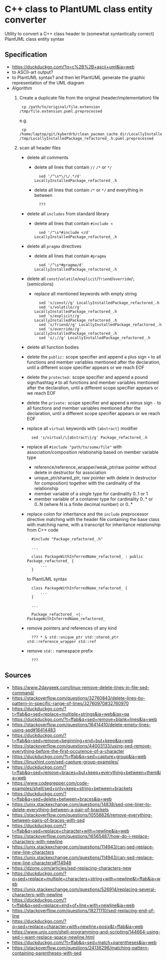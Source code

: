 # C++ class to PlantUML class entity converter

Utility to convert a C++ class header to (somewhat syntantically correct) PlantUML class entity syntax

## Specification

- https://duckduckgo.com/?q=c%2B%2B+ascii+uml&ia=web
- to ASCII-art output?
- to PlantUML syntax? and then let PlantUML generate the graphic representation of the UML diagram
- Algorithm
    1. Create a duplicate file from the original (header/implementation) file

            cp /path/to/original/file.extension /tmp/file.extension.puml.preprocessed

        e.g.

            cp /home/laptop/git/kyberdrb/clean_pacman_cache_dir/LocallyInstalledPackage_refactored_.h /tmp/LocallyInstalledPackage_refactored_.h.puml.preprocessed

    1. scan all header files
        - delete all comments
            - delete all lines that contain `//` `/*` or `*/`

                    sed '/^\s*\/\/.*/d' LocallyInstalledPackage_refactored_.h

            - delete all lines that contain `/*` or `*/` and everything in between

                    ???

        - delete all `includes` from standard library
            - delete all lines that contain `#include <`

                    sed '/^\s*#include </d' LocallyInstalledPackage_refactored_.h

        - delete all `pragma` directives
            - delete all lines that contain `#pragma`

                    sed '/^\s*#pragma/d' LocallyInstalledPackage_refactored_.h

        - delete all `const`/`volatile`/`explicit`/`friend`/`override`/`;` (semicolons)
            - replace all mentioned keywords with empty string

                    sed 's/const//g' LocallyInstalledPackage_refactored_.h
                    sed 's/volatile//g' LocallyInstalledPackage_refactored_.h
                    sed 's/explicit//g' LocallyInstalledPackage_refactored_.h
                    sed 's/friend//g' LocallyInstalledPackage_refactored_.h
                    sed 's/override//g' LocallyInstalledPackage_refactored_.h
                    sed 's/;//g' LocallyInstalledPackage_refactored_.h

        - delete all function bodies
        - delete the `public:` scope specifier and append a plus sign `+` to all functions and member variables mentioned after the declaration, until a different scope specifier appears or we reach EOF 
        - delete the `protected:` scope specifier and append a pound sign/hashtag `#` to all functions and member variables mentioned after the declaration, until a different scope specifier appears or we reach EOF 
        - delete the `private:` scope specifier and append a minus sign `-` to all functions and member variables mentioned after the declaration, until a different scope specifier appears or we reach EOF
        - replace all `virtual` keywords with `{abstract}` modifier

                sed 's/virtual/\{abstract\}/g' Package_refactored_.h

        - replace all `#include "path/to/some/file"` with association/composition relationship based on member variable type
            - reference/reference_wrapper/weak_ptr/raw pointer without delete in destructor for association
            - unique_ptr/shared_ptr, raw pointer with delete in destructor for composition)
            together with the cardinality of the relationship
            - member variable of a single type for cardinality 0..1 or 1
            - member variable of a container type for cardinality 0..* or 0..N (where N is a finite decimal number) or 0..*
        - replace colon for inheritance and the `include` preprocessor directive matching with the header file containing the base class with matching name, with a transcript for inheritance relationship  
            from C++ code

                #include "Package_refactored_.h"

                ...

                class PackageWithInferredName_refactored_ : public Package_refactored_ {
                    ...
                }

            to PlantUML syntax

                class PackageWithInferredName_refactored_ {
                    ...
                }

                ...

                Package_refactored_ <|- PackageWithInferredName_refactored_

        - remove pointers and references of any kind

                ??? * & std::unique_ptr std::shared_ptr std::reference_wrapper std::ref

        - remove `std::` namespace prefix

                ???

## Sources

- https://www.2daygeek.com/linux-remove-delete-lines-in-file-sed-command/
- https://stackoverflow.com/questions/32760843/delete-lines-by-pattern-in-specific-range-of-lines/32760970#32760970
- https://duckduckgo.com/?t=ffab&q=sed+replace+multiple+strings&ia=web&iax=qa
- https://duckduckgo.com/?t=ffab&q=sed+remove+blank+lines&ia=web
- https://stackoverflow.com/questions/16414410/delete-empty-lines-using-sed#16414483
- https://duckduckgo.com/?t=ffab&q=sed+remove+beginning+end+but+keep&ia=web
- https://stackoverflow.com/questions/44003133/using-sed-remove-everything-before-the-first-occurence-of-a-character
- https://duckduckgo.com/?t=ffab&q=sed+capture+group&ia=web
- https://linuxhint.com/sed-capture-group-examples/
- https://duckduckgo.com/?t=ffab&q=sed+remove+braces+but+keep+everything+between+them&ia=web
- https://www.codegrepper.com/code-examples/shell/sed+only+keep+string+between+brackets
- https://duckduckgo.com/?t=ffab&q=sed+delete+between+braces&ia=web
- https://unix.stackexchange.com/questions/14838/sed-one-liner-to-delete-everything-between-a-pair-of-brackets
- https://stackoverflow.com/questions/10558826/remove-everything-between-pairs-of-braces-with-sed
- https://duckduckgo.com/?t=ffab&q=sed+replace+character+with+newline&ia=web
- https://stackoverflow.com/questions/16565487/how-do-i-replace-characters-with-newline
- https://unix.stackexchange.com/questions/114943/can-sed-replace-new-line-characters
- https://unix.stackexchange.com/questions/114943/can-sed-replace-new-line-characters#114948
- https://dzone.com/articles/sed-replacing-characters-new
- https://duckduckgo.com/?q=sed+replace+multiple+characters+string+with+newline&t=ffab&ia=web
- https://unix.stackexchange.com/questions/526914/replacing-several-characters-with-newline
- https://duckduckgo.com/?t=ffab&q=sed+replace+end+of+line+with+newline&ia=web
- https://stackoverflow.com/questions/18271110/sed-replacing-end-of-line
- https://duckduckgo.com/?q=sed+replace+character+with+newline+posix&t=ffab&ia=web
- https://www.unix.com/shell-programming-and-scripting/144664-using-sed-i-want-replace-space-newline.html
- https://duckduckgo.com/?t=ffab&q=sed+match+parentheses&ia=web
- https://stackoverflow.com/questions/24136296/matching-pattern-containing-parentheses-with-sed

